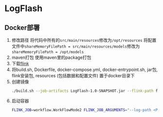# LogFlash

## Docker部署
1. 修改路径
    将代码中所有的`src/main/resources`修改为`/opt/resources`
    将配置文件中`shareMemoryFilePath = src/main/resources/models`修改为`shareMemoryFilePath = /opt/models`
2. maven打包
    使用maven里的package打包
3. 下载[flink](https://www.apache.org/dyn/closer.lua/flink/flink-1.10.0/flink-1.10.0-bin-scala_2.11.tgz)
4. 将build.sh, Dockerfile, docker-compose.yml, docker-entrypoint.sh, jar包, flink安装包, resources (包括数据和配置文件) 置于docker目录下
5. 创建镜像
   ```bash
   ./build.sh --job-artifacts LogFlash-1.0-SNAPSHOT.jar --flink-path flink-1.10.0-bin-scala_2.11.tgz
   ```
6. 启动容器
   ```bash
   FLINK_JOB=workflow.WorkFlowMode2 FLINK_JOB_ARGUMENTS="--log-path <PATH_TO_LOG>" docker-compose up -d
   ```

